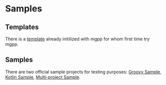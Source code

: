 # Samples

## Templates
There is a [template](https://github.com/liplum/MdtModTemplate) already initilized with mgpp for whom first time try mgpp.

## Samples
There are two official sample projects for testing purposes: [Groovy Sample](https://github.com/PlumyGame/mgpp/tree/master/TestProjectGroovy), [Kotlin Sample](https://github.com/PlumyGame/mgpp/tree/master/TestProjectKt), [Multi-project Sample](https://github.com/PlumyGame/mgpp/tree/master/TestMultiproject).
